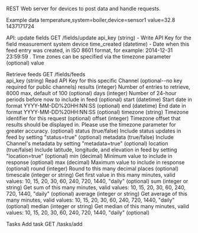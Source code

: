 REST Web server for devices to post data and handle requests.

Example data
temperature,system=boiler,device=sensor1 value=32.8 1437171724

API:
update fields
GET /fields/update
    api_key (string) - Write API Key for the field
    measurement
    system
    device
    time_created (datetime) - Date when this feed entry was created, in ISO 8601 format, for example: 2014-12-31 23:59:59 . Time zones can be specified via the timezone parameter (optional)
    value

Retrieve feeds
GET /fields/feeds    
    api_key (string) Read API Key for this specific Channel (optional--no key required for public channels)
    results (integer) Number of entries to retrieve, 8000 max, default of 100 (optional)
    days (integer) Number of 24-hour periods before now to include in feed (optional)
    start (datetime) Start date in format YYYY-MM-DD%20HH:NN:SS (optional)
    end (datetime) End date in format YYYY-MM-DD%20HH:NN:SS (optional)
    timezone (string) Timezone identifier for this request (optional)
    offset (integer) Timezone offset that results should be displayed in. Please use the timezone parameter for greater accuracy. (optional)
    status (true/false) Include status updates in feed by setting "status=true" (optional)
    metadata (true/false) Include Channel's metadata by setting "metadata=true" (optional)
    location (true/false) Include latitude, longitude, and elevation in feed by setting "location=true" (optional)
    min (decimal) Minimum value to include in response (optional)
    max (decimal) Maximum value to include in response (optional)
    round (integer) Round to this many decimal places (optional)
    timescale (integer or string) Get first value in this many minutes, valid values: 10, 15, 20, 30, 60, 240, 720, 1440, "daily" (optional)
    sum (integer or string) Get sum of this many minutes, valid values: 10, 15, 20, 30, 60, 240, 720, 1440, "daily" (optional)
    average (integer or string) Get average of this many minutes, valid values: 10, 15, 20, 30, 60, 240, 720, 1440, "daily" (optional)
    median (integer or string) Get median of this many minutes, valid values: 10, 15, 20, 30, 60, 240, 720, 1440, "daily" (optional)

Tasks
    Add task
        GET /tasks/add
        
        
            
        